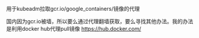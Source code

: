 用于kubeadm拉取gcr.io/google_containers/镜像的代理

国内因为gcr.io被墙，所以要么通过代理翻墙获取，要么寻找其他办法。我的办法是利用docker hub代理pull镜像 https://hub.docker.com/ 



